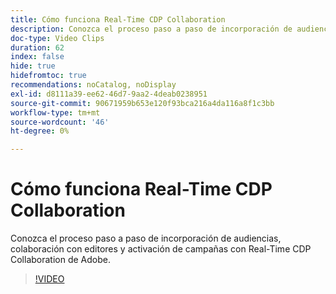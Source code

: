 ```yaml
---
title: Cómo funciona Real-Time CDP Collaboration
description: Conozca el proceso paso a paso de incorporación de audiencias, colaboración con editores y activación de campañas con Real-Time CDP Collaboration de Adobe.
doc-type: Video Clips
duration: 62
index: false
hide: true
hidefromtoc: true
recommendations: noCatalog, noDisplay
exl-id: d8111a39-ee62-46d7-9aa2-4deab0238951
source-git-commit: 90671959b653e120f93bca216a4da116a8f1c3bb
workflow-type: tm+mt
source-wordcount: '46'
ht-degree: 0%

---
```


# Cómo funciona Real-Time CDP Collaboration

Conozca el proceso paso a paso de incorporación de audiencias, colaboración con editores y activación de campañas con Real-Time CDP Collaboration de Adobe.

<!-- 62_OS511_3442426_61_how-realtime-cdp-collaboration-works -->
>[!VIDEO](https://video.tv.adobe.com/v/3458278/?learn=on&enablevpops=true)

